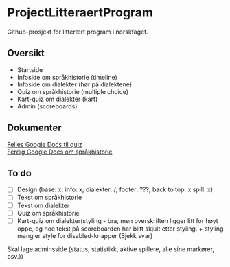 # ProjectLitteraertProgram
Github-prosjekt for litterært program i norskfaget. 

## Oversikt
* Startside
* Infoside om språkhistorie (timeline)
* Infoside om dialekter (hør på dialektene)
* Quiz om språkhistorie (multiple choice)
* Kart-quiz om dialekter (kart)
* Admin (scoreboards)

## Dokumenter
[Felles Google Docs til quiz](https://docs.google.com/document/d/1k786bBGN7E99t4JQLBTRwmotQB2Qsu_IQl3b-e-nLrw/edit?usp=sharing)
<br>
[Ferdig Google Docs om språkhistorie](https://docs.google.com/document/d/12GljvkvfWXZeozs0sqPwOhUSC2dBpbCTTGr1HZsNdlo/edit?usp=sharing)

## To do
- [ ] Design (base: x; info: x; dialekter: /; footer: ???; back to top: x spill: x)
- [ ] Tekst om språkhistorie
- [ ] Tekst om dialekter
- [ ] Quiz om språkhistorie
- [ ] Kart-quiz om dialekter(styling - bra, men overskriften ligger litt for høyt oppe, og noe tekst på scoreboarden har blitt skjult etter styling. 
		+ styling mangler style for disabled-knapper (Sjekk svar)

Skal lage adminsside (status, statistikk, aktive spillere, alle sine markører, osv.))

